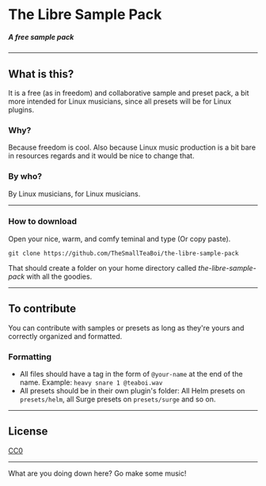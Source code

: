 # **The Libre Sample Pack**
##### *A free sample pack*
---
## **What is this?**

It is a free (as in freedom) and collaborative sample and preset pack, a bit more intended for Linux musicians, since all presets will be for Linux plugins.

### **Why?**

Because freedom is cool. Also because Linux music production is a bit bare in resources regards and it would be nice to change that.

### **By who?**

By Linux musicians, for Linux musicians.

---

### **How to download**

Open your nice, warm, and comfy teminal and type (Or copy paste).

`git clone https://github.com/TheSmallTeaBoi/the-libre-sample-pack`

That should create a folder on your home directory called *the-libre-sample-pack* with all the goodies.

---

## **To contribute**
You can contribute with samples or presets as long as they're yours and correctly organized and formatted.

### Formatting

- All files should have a tag in the form of `@your-name` at the end of the name. Example: `heavy snare 1 @teaboi.wav`
- All presets should be in their own plugin's folder: All Helm presets on `presets/helm`, all Surge presets on `presets/surge` and so on.


---

## **License**

[CC0](https://creativecommons.org/share-your-work/public-domain/cc0/)

---

What are you doing down here? Go make some music!
